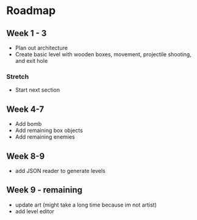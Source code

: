 # Roadmap


## Week 1 - 3
- Plan out architecture
- Create basic level with wooden boxes, movement, projectile shooting, and exit hole

### Stretch
- Start next section

## Week 4-7
- Add bomb
- Add remaining box objects
- Add remaining enemies

## Week 8-9
- add JSON reader to generate levels

## Week 9 - remaining
- update art (might take a long time because im not artist)
- add level editor
